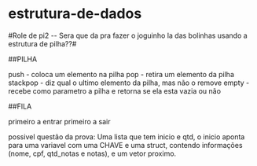 # estrutura-de-dados 


#Role de pi2 -- Sera que da pra fazer o joguinho la das bolinhas usando a estrutura de pilha??#

##PILHA

push - coloca um elemento na pilha
pop - retira um elemento da pilha
stackpop - diz qual o ultimo elemento da pilha, mas não o remove 
empty - recebe como parametro a pilha e retorna se ela esta vazia ou não 

##FILA

primeiro a entrar primeiro a sair


possivel questão da prova: Uma lista que tem inicio e qtd, o inicio aponta para uma variavel com uma CHAVE e uma struct, contendo informações (nome, cpf, qtd_notas e notas), e um vetor proximo. 
